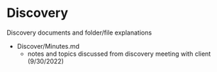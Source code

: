 # Discovery

Discovery documents and folder/file explanations
* Discover/Minutes.md
  * notes and topics discussed from discovery meeting with client (9/30/2022) 
